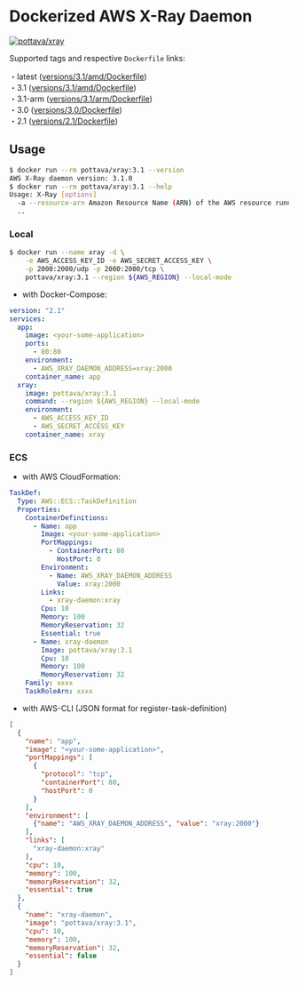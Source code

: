 # Dockerized AWS X-Ray Daemon

[![pottava/xray](http://dockeri.co/image/pottava/xray)](https://hub.docker.com/r/pottava/xray/)

Supported tags and respective `Dockerfile` links:

・latest ([versions/3.1/amd/Dockerfile](https://github.com/pottava/dockerized-aws-x-ray/blob/master/versions/3.1/amd/Dockerfile))  
・3.1 ([versions/3.1/amd/Dockerfile](https://github.com/pottava/dockerized-aws-x-ray/blob/master/versions/3.1/amd/Dockerfile))  
・3.1-arm ([versions/3.1/arm/Dockerfile](https://github.com/pottava/dockerized-aws-x-ray/blob/master/versions/3.1/arm/Dockerfile))  
・3.0 ([versions/3.0/Dockerfile](https://github.com/pottava/dockerized-aws-x-ray/blob/master/versions/3.0/Dockerfile))  
・2.1 ([versions/2.1/Dockerfile](https://github.com/pottava/dockerized-aws-x-ray/blob/master/versions/2.1/Dockerfile))  

## Usage

```sh
$ docker run --rm pottava/xray:3.1 --version
AWS X-Ray daemon version: 3.1.0
$ docker run --rm pottava/xray:3.1 --help
Usage: X-Ray [options]
  -a --resource-arn Amazon Resource Name (ARN) of the AWS resource running the daemon.
  ..
```

### Local

```sh
$ docker run --name xray -d \
    -e AWS_ACCESS_KEY_ID -e AWS_SECRET_ACCESS_KEY \
    -p 2000:2000/udp -p 2000:2000/tcp \
    pottava/xray:3.1 --region ${AWS_REGION} --local-mode
```

* with Docker-Compose:

```yaml
version: "2.1"
services:
  app:
    image: <your-some-application>
    ports:
      - 80:80
    environment:
      - AWS_XRAY_DAEMON_ADDRESS=xray:2000
    container_name: app
  xray:
    image: pottava/xray:3.1
    command: --region ${AWS_REGION} --local-mode
    environment:
      - AWS_ACCESS_KEY_ID
      - AWS_SECRET_ACCESS_KEY
    container_name: xray
```

### ECS

* with AWS CloudFormation:

```yaml
TaskDef:
  Type: AWS::ECS::TaskDefinition
  Properties:
    ContainerDefinitions:
      - Name: app
        Image: <your-some-application>
        PortMappings:
          - ContainerPort: 80
            HostPort: 0
        Environment:
          - Name: AWS_XRAY_DAEMON_ADDRESS
            Value: xray:2000
        Links:
          - xray-daemon:xray
        Cpu: 10
        Memory: 100
        MemoryReservation: 32
        Essential: true
      - Name: xray-daemon
        Image: pottava/xray:3.1
        Cpu: 10
        Memory: 100
        MemoryReservation: 32
    Family: xxxx
    TaskRoleArn: xxxx
```

* with AWS-CLI (JSON format for register-task-definition)

```json
[
  {
    "name": "app",
    "image": "<your-some-application>",
    "portMappings": [
      {
        "protocol": "tcp",
        "containerPort": 80,
        "hostPort": 0
      }
    ],
    "environment": [
      {"name": "AWS_XRAY_DAEMON_ADDRESS", "value": "xray:2000"}
    ],
    "links": [
      "xray-daemon:xray"
    ],
    "cpu": 10,
    "memory": 100,
    "memoryReservation": 32,
    "essential": true
  },
  {
    "name": "xray-daemon",
    "image": "pottava/xray:3.1",
    "cpu": 10,
    "memory": 100,
    "memoryReservation": 32,
    "essential": false
  }
]
```
